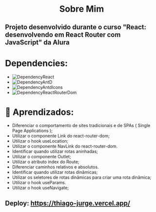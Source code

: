 <h1 align="center">Sobre Mim</h1>
<h2>Projeto desenvolvido durante o curso "React: desenvolvendo em React Router com JavaScript" da Alura</h2>

# Dependencies:
- ![DependencyReact](https://img.shields.io/badge/ReactJs-%5E18.2.0-green)
- ![DependencyAntD](https://img.shields.io/badge/antd-%5E5.2.0-green)
- ![DependencyAntdIcons](https://img.shields.io/badge/%40ant--design%2Ficons-%5E5.0.1-green)
- ![DependencyReactRouterDom](https://img.shields.io/badge/react--router--dom-%5E6.8.1-green)

# :book: Aprendizados:

- Diferenciar o comportamento de sites tradicionais e de SPAs ( Single Page Applications );
- Utilizar o componente Link do react-router-dom;
- Utilizar o hook useLocation;
- Utilizar o componente NavLink do react-router-dom.
- Identificar quando utilizar rotas aninhadas;
- Utilizar o componente Outlet;
- Utilizar o atributo index do Route;
- Diferenciar caminhos relativos e absolutos.
- Identificar quando utilizar rotas dinâmicas;
- Utilizar os seletores de rotas dinâmicas para criar uma rota dinâmica;
- Utilizar o hook useParams.
- Utilizar o hook useNavigate;

## Deploy: https://thiago-jurge.vercel.app/ ##